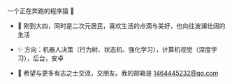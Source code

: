 一个正在奔跑的程序猿 👀

- 🌱 刚到大四，同时是二次元居民，喜欢生活的点滴与美好，也向往波澜壮阔的生活

- ✨ 方向：机器人决策（行为树、状态机、强化学习），计算机视觉（深度学习），后台，安卓

- 👋 希望与更多有志之士交流，交朋友。我的邮箱是 1464445232@qq.com
